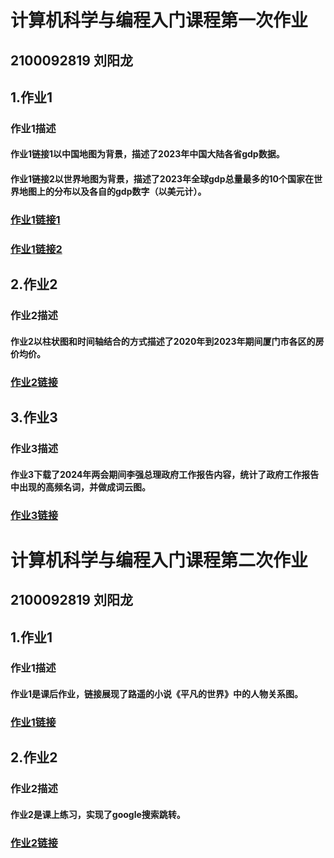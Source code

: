 # 计算机科学与编程入门课程第一次作业
## 2100092819 刘阳龙
## 1.作业1
### 作业1描述
#### 作业1链接1以中国地图为背景，描述了2023年中国大陆各省gdp数据。
#### 作业1链接2以世界地图为背景，描述了2023年全球gdp总量最多的10个国家在世界地图上的分布以及各自的gdp数字（以美元计）。
### [作业1链接1](https://tkzwrlyl.github.io/2023年全国各省gdp数据地图_geo.html)
### [作业1链接2](https://tkzwrlyl.github.io/2023年全球10大经济体.html)

## 2.作业2
### 作业2描述
#### 作业2以柱状图和时间轴结合的方式描述了2020年到2023年期间厦门市各区的房价均价。
### [作业2链接](https://tkzwrlyl.github.io/厦门各区房价_timeline_bar.html)  

## 3.作业3
### 作业3描述
#### 作业3下载了2024年两会期间李强总理政府工作报告内容，统计了政府工作报告中出现的高频名词，并做成词云图。
### [作业3链接](https://tkzwrlyl.github.io/政府工作报告wordcloud_opts.html)

# 计算机科学与编程入门课程第二次作业
## 2100092819 刘阳龙
## 1.作业1
### 作业1描述
#### 作业1是课后作业，链接展现了路遥的小说《平凡的世界》中的人物关系图。
### [作业1链接](https://tkzwrlyl.github.io/2023年全国各省gdp数据地图_geo.html)

## 2.作业2
### 作业2描述
#### 作业2是课上练习，实现了google搜索跳转。
### [作业2链接](https://tkzwrlyl.github.io/厦门各区房价_timeline_bar.html) 
